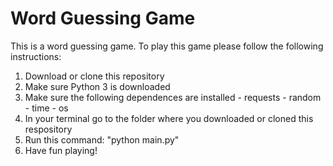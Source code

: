 # Word Guessing Game

This is a word guessing game.  To play this game please follow the following instructions:

  1. Download or clone this repository
  2. Make sure Python 3 is downloaded
  3. Make sure the following dependences are installed
    - requests
    - random
    - time
    - os
  4. In your terminal go to the folder where you downloaded or cloned this respository
  5. Run this command: "python main.py"
  6. Have fun playing!
